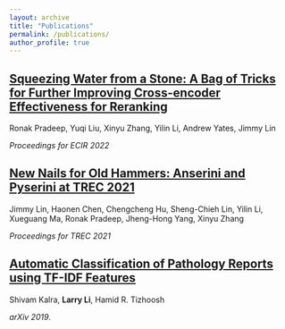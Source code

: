 ```yaml
---
layout: archive
title: "Publications"
permalink: /publications/
author_profile: true
---
```


## [Squeezing Water from a Stone: A Bag of Tricks for Further Improving Cross-encoder Effectiveness for Reranking](https://link.springer.com/chapter/10.1007/978-3-030-99736-6_44#citeas)
Ronak Pradeep, Yuqi Liu, Xinyu Zhang, Yilin Li, Andrew Yates, Jimmy Lin

_Proceedings for ECIR 2022_

## [New Nails for Old Hammers: Anserini and Pyserini at TREC 2021]()
Jimmy Lin, Haonen Chen, Chengcheng Hu, Sheng-Chieh Lin, Yilin Li, Xueguang Ma, Ronak Pradeep, Jheng-Hong Yang, Xinyu Zhang

_Proceedings for TREC 2021_

## [Automatic Classification of Pathology Reports using TF-IDF Features](https://arxiv.org/abs/1903.07406)
Shivam Kalra, **Larry Li**, Hamid R. Tizhoosh

_arXiv 2019_.
